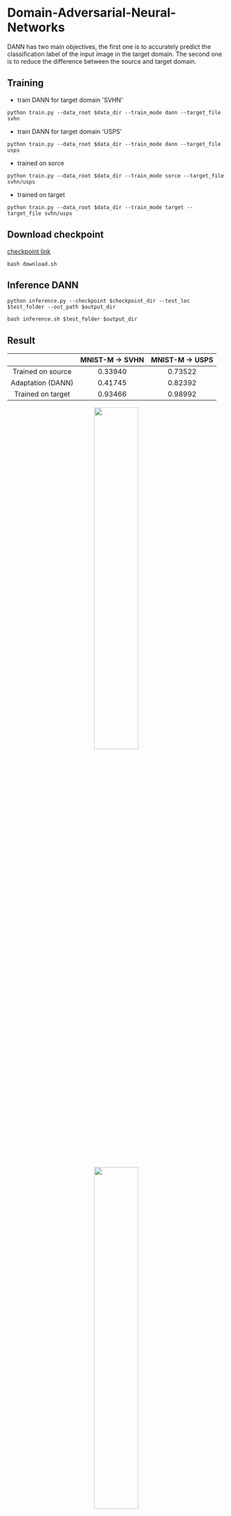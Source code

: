 # Domain-Adversarial-Neural-Networks
DANN has two main objectives, the first one is to accurately predict the classification label of the input image in the target domain. The second one is to reduce the difference between the source and target domain.

## Training
* train DANN for target domain 'SVHN'
```
python train.py --data_root $data_dir --train_mode dann --target_file svhn
```
* train DANN for target domain 'USPS'
```
python train.py --data_root $data_dir --train_mode dann --target_file usps
```
* trained on sorce
```
python train.py --data_root $data_dir --train_mode sorce --target_file svhn/usps
```
* trained on target
```
python train.py --data_root $data_dir --train_mode target --target_file svhn/usps
```
## Download checkpoint
[checkpoint link](https://drive.google.com/drive/folders/1kUAP0tcsRnJz4vyVp5khdVVdd2N_yqIG?usp=sharing)
```
bash download.sh
```
## Inference DANN
```
python inference.py --checkpoint $checkpoint_dir --test_loc $test_folder --out_path $output_dir
```
```
bash inference.sh $test_folder $output_dir
```
## Result
<div align="center">

||MNIST-M → SVHN|MNIST-M → USPS|
|:---:|:---:|:---:|
|Trained on source|0.33940|0.73522|
|Adaptation (DANN)|0.41745|0.82392|
|Trained on target|0.93466|0.98992|
</div>
<p align="center">
<img src="https://drive.google.com/uc?id=1tZco1w0pC69kDw_BH7Ly8eLxk1829BQu" width="45%" hspace="12"/>
<img src="https://drive.google.com/uc?id=1pgJR1iWSiW3fUoT0cSW5ZqaenljJdM3W" width="45%" hspace="12"/>
</p>

<p align="center">
<img src="https://drive.google.com/uc?id=1THwEu5FVWykGaFXmPQ3vQWVJet-cyknN" width="45%" hspace="12"/>
<img src="https://drive.google.com/uc?id=1UFJxITkvxitkN0bqn6DXjGRgvohjmyKf" width="45%" hspace="12"/>
</p>

<p align="center">
(a) latent space by class &emsp;&emsp;&emsp;&emsp;&emsp;&emsp;&emsp;&emsp;&emsp;&emsp;&emsp;&emsp;(b) latent space by domain
</p>
